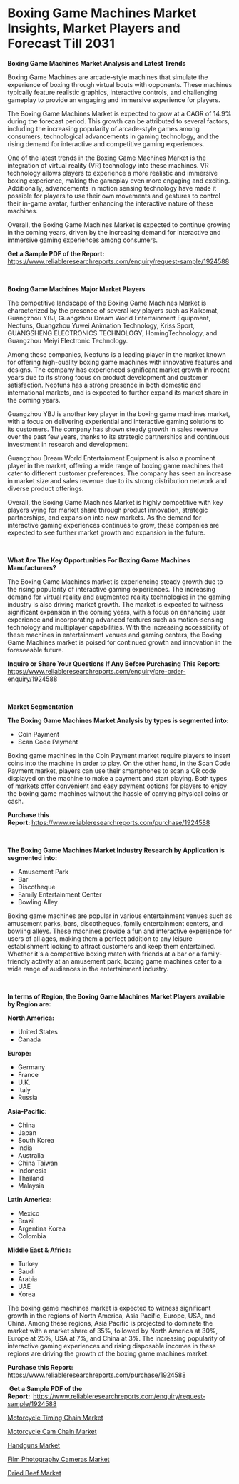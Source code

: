 <p><h1>Boxing Game Machines Market Insights, Market Players and Forecast Till 2031</h1></p><p><strong>Boxing Game Machines Market Analysis and Latest Trends</strong></p>
<p><p>Boxing Game Machines are arcade-style machines that simulate the experience of boxing through virtual bouts with opponents. These machines typically feature realistic graphics, interactive controls, and challenging gameplay to provide an engaging and immersive experience for players.</p><p>The Boxing Game Machines Market is expected to grow at a CAGR of 14.9% during the forecast period. This growth can be attributed to several factors, including the increasing popularity of arcade-style games among consumers, technological advancements in gaming technology, and the rising demand for interactive and competitive gaming experiences.</p><p>One of the latest trends in the Boxing Game Machines Market is the integration of virtual reality (VR) technology into these machines. VR technology allows players to experience a more realistic and immersive boxing experience, making the gameplay even more engaging and exciting. Additionally, advancements in motion sensing technology have made it possible for players to use their own movements and gestures to control their in-game avatar, further enhancing the interactive nature of these machines.</p><p>Overall, the Boxing Game Machines Market is expected to continue growing in the coming years, driven by the increasing demand for interactive and immersive gaming experiences among consumers.</p></p>
<p><strong>Get a Sample PDF of the Report:&nbsp;</strong> <a href="https://www.reliableresearchreports.com/enquiry/request-sample/1924588">https://www.reliableresearchreports.com/enquiry/request-sample/1924588</a></p>
<p>&nbsp;</p>
<p><strong>Boxing Game Machines Major Market Players</strong></p>
<p><p>The competitive landscape of the Boxing Game Machines Market is characterized by the presence of several key players such as Kalkomat, Guangzhou YBJ, Guangzhou Dream World Entertainment Equipment, Neofuns, Guangzhou Yuwei Animation Technology, Kriss Sport, GUANGSHENG ELECTRONICS TECHNOLOGY, HomingTechnology, and Guangzhou Meiyi Electronic Technology. </p><p>Among these companies, Neofuns is a leading player in the market known for offering high-quality boxing game machines with innovative features and designs. The company has experienced significant market growth in recent years due to its strong focus on product development and customer satisfaction. Neofuns has a strong presence in both domestic and international markets, and is expected to further expand its market share in the coming years.</p><p>Guangzhou YBJ is another key player in the boxing game machines market, with a focus on delivering experiential and interactive gaming solutions to its customers. The company has shown steady growth in sales revenue over the past few years, thanks to its strategic partnerships and continuous investment in research and development.</p><p>Guangzhou Dream World Entertainment Equipment is also a prominent player in the market, offering a wide range of boxing game machines that cater to different customer preferences. The company has seen an increase in market size and sales revenue due to its strong distribution network and diverse product offerings.</p><p>Overall, the Boxing Game Machines Market is highly competitive with key players vying for market share through product innovation, strategic partnerships, and expansion into new markets. As the demand for interactive gaming experiences continues to grow, these companies are expected to see further market growth and expansion in the future.</p></p>
<p>&nbsp;</p>
<p><strong>What Are The Key Opportunities For Boxing Game Machines Manufacturers?</strong></p>
<p><p>The Boxing Game Machines market is experiencing steady growth due to the rising popularity of interactive gaming experiences. The increasing demand for virtual reality and augmented reality technologies in the gaming industry is also driving market growth. The market is expected to witness significant expansion in the coming years, with a focus on enhancing user experience and incorporating advanced features such as motion-sensing technology and multiplayer capabilities. With the increasing accessibility of these machines in entertainment venues and gaming centers, the Boxing Game Machines market is poised for continued growth and innovation in the foreseeable future.</p></p>
<p><strong>Inquire or Share Your Questions If Any Before Purchasing This Report:</strong> <a href="https://www.reliableresearchreports.com/enquiry/pre-order-enquiry/1924588">https://www.reliableresearchreports.com/enquiry/pre-order-enquiry/1924588</a></p>
<p>&nbsp;</p>
<p><strong>Market Segmentation</strong></p>
<p><strong>The Boxing Game Machines Market Analysis by types is segmented into:</strong></p>
<p><ul><li>Coin Payment</li><li>Scan Code Payment</li></ul></p>
<p><p>Boxing game machines in the Coin Payment market require players to insert coins into the machine in order to play. On the other hand, in the Scan Code Payment market, players can use their smartphones to scan a QR code displayed on the machine to make a payment and start playing. Both types of markets offer convenient and easy payment options for players to enjoy the boxing game machines without the hassle of carrying physical coins or cash.</p></p>
<p><strong>Purchase this Report:&nbsp;</strong><a href="https://www.reliableresearchreports.com/purchase/1924588">https://www.reliableresearchreports.com/purchase/1924588</a></p>
<p>&nbsp;</p>
<p><strong>The Boxing Game Machines Market Industry Research by Application is segmented into:</strong></p>
<p><ul><li>Amusement Park</li><li>Bar</li><li>Discotheque</li><li>Family Entertainment Center</li><li>Bowling Alley</li></ul></p>
<p><p>Boxing game machines are popular in various entertainment venues such as amusement parks, bars, discotheques, family entertainment centers, and bowling alleys. These machines provide a fun and interactive experience for users of all ages, making them a perfect addition to any leisure establishment looking to attract customers and keep them entertained. Whether it's a competitive boxing match with friends at a bar or a family-friendly activity at an amusement park, boxing game machines cater to a wide range of audiences in the entertainment industry.</p></p>
<p>&nbsp;</p>
<p><strong>In terms of Region, the Boxing Game Machines Market Players available by Region are:</strong></p>
<p>
    <p> <strong> North America: </strong>
        <ul>
            <li>United States</li>
            <li>Canada</li>
        </ul>
        </p> 
    <p> <strong> Europe: </strong>
        <ul>
            <li>Germany</li>
            <li>France</li>
            <li>U.K.</li>
            <li>Italy</li>
            <li>Russia</li>
        </ul>
        </p> 
    <p> <strong> Asia-Pacific: </strong>
        <ul>
            <li>China</li>
            <li>Japan</li>
            <li>South Korea</li>
            <li>India</li>
            <li>Australia</li>
            <li>China Taiwan</li>
            <li>Indonesia</li>
            <li>Thailand</li>
            <li>Malaysia</li>
        </ul>
        </p> 
    <p> <strong> Latin America: </strong>
        <ul>
            <li>Mexico</li>
            <li>Brazil</li>
            <li>Argentina Korea</li>
            <li>Colombia</li>
        </ul>
        </p> 
    <p> <strong> Middle East & Africa: </strong>
        <ul>
            <li>Turkey</li>
            <li>Saudi</li>
            <li>Arabia</li>
            <li>UAE</li>
            <li>Korea</li>
        </ul>
    </p>
    </p>
<p><p>The boxing game machines market is expected to witness significant growth in the regions of North America, Asia Pacific, Europe, USA, and China. Among these regions, Asia Pacific is projected to dominate the market with a market share of 35%, followed by North America at 30%, Europe at 25%, USA at 7%, and China at 3%. The increasing popularity of interactive gaming experiences and rising disposable incomes in these regions are driving the growth of the boxing game machines market.</p></p>
<p><strong>Purchase this Report: </strong><a href="https://www.reliableresearchreports.com/purchase/1924588">https://www.reliableresearchreports.com/purchase/1924588</a></p>
<p>&nbsp;<strong>Get a Sample PDF of the Report:&nbsp;&nbsp;</strong><a href="https://www.reliableresearchreports.com/enquiry/request-sample/1924588">https://www.reliableresearchreports.com/enquiry/request-sample/1924588</a></p>
<p><strong></strong></p>
<p><p><a href="https://view.publitas.com/reportprime-1/motorcycle-timing-chain-market-research-report-unlocks-analysis-on-the-market-financial-status-market-size-and-market-revenue-upto-2031/">Motorcycle Timing Chain Market</a></p><p><a href="https://view.publitas.com/reportprime-1/motorcycle-cam-chain-market-centers-on-aspects-such-as-market-growth-market-share-market-opportunity-and-projected-forecasts-spanning-from-2024-to-2031/">Motorcycle Cam Chain Market</a></p><p><a href="https://github.com/seekum/Market-Research-Report-List-1/blob/main/handguns-market.md">Handguns Market</a></p><p><a href="https://butternut-bug-553.notion.site/Film-Photography-Cameras-Market-Analysis-Examines-its-Scope-on-Growth-Opportunities-and-Forecasted--4ebb8a94edb140f5a39cefd4134352ae">Film Photography Cameras Market</a></p><p><a href="https://github.com/timeliteaut/Market-Research-Report-List-1/blob/main/dried-beef-market.md">Dried Beef Market</a></p></p>